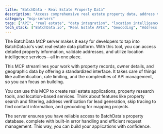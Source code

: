```yaml
---
title: "BatchData - Real Estate Property Data"
description: "Access comprehensive real estate property data, address verification, and geocoding services through BatchData.io's APIs"
category: "mcp-servers"
tags: ["API", "real estate", "data integration", "location intelligence", "property search", "address validation"]
tech_stack: ["BatchData.io", "Real Estate APIs", "Geocoding", "Address Verification", "Property Data", "Error Handling", "Request Management"]
---
```


The BatchData MCP server makes it easy for developers to tap into BatchData.io's vast real estate data platform. With this tool, you can access detailed property information, validate addresses, and utilize location intelligence services—all in one place.

This MCP streamlines your work with property records, owner details, and geographic data by offering a standardized interface. It takes care of things like authentication, rate limiting, and the complexities of API management, so you can focus on building.

You can use this MCP to create real estate applications, property research tools, and location-based services. Think about features like property search and filtering, address verification for lead generation, skip tracing to find contact information, and geocoding for mapping projects.

The server ensures you have reliable access to BatchData's property database, complete with built-in error handling and efficient request management. This way, you can build your applications with confidence.